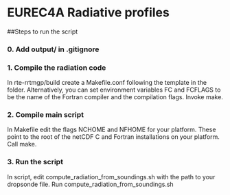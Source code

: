 # EUREC4A Radiative profiles

##Steps to run the script

### 0. Add output/ in .gitignore

### 1. Compile the radiation code

In rte-rrtmgp/build create a Makefile.conf following the template in the folder.
Alternatively, you can set environment variables FC and FCFLAGS to be the name of the
Fortran compiler and the compilation flags.
Invoke make.

### 2. Compile main script

In Makefile edit the flags NCHOME and NFHOME for your platform. These point to the
root of the netCDF C and Fortran installations on your platform. 
Call make.

### 3. Run the script

In script, edit compute_radiation_from_soundings.sh with the path to your dropsonde file.
Run compute_radiation_from_soundings.sh

